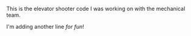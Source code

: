 This is the elevator shooter code I was working on with the mechanical team.

I'm adding another line _for fun_!
